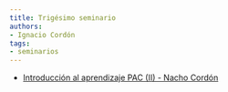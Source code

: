 ```yaml
---
title: Trigésimo seminario
authors:
- Ignacio Cordón
tags:
- seminarios
---
```

- [Introducción al aprendizaje PAC (II) - Nacho Cordón](https://github.com/libreim/PAC-learning/)
